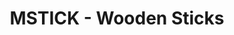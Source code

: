 ---
layout: post
title:  "MSTICK - Wooden Sticks"
categories: [lis, sortings]
code: MSTICK
src: MSTICK.cpp
---